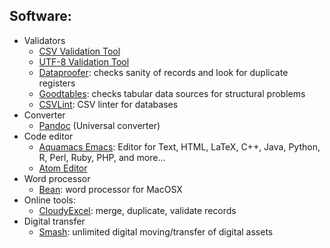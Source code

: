 ## Software:

* Validators
	- [CSV Validation Tool](https://github.com/digital-preservation/csv-validator)
	* [UTF-8 Validation Tool](https://github.com/digital-preservation/utf8-validator)
	* [Dataproofer](https://github.com/dataproofer/Dataproofer): checks sanity of records and look for duplicate registers
	* [Goodtables](http://try.goodtables.io/): checks tabular data sources for structural problems
	* [CSVLint](http://csvlint.io/): CSV linter for databases
* Converter
	* [Pandoc](https://github.com/jgm/pandoc/releases/tag/2.2.1) (Universal converter)
* Code editor
	- [Aquamacs Emacs](http://aquamacs.org/download-release.shtml): Editor for Text, HTML, LaTeX, C++, Java, Python, R, Perl, Ruby, PHP, and more...
	- [Atom Editor](http://atom.io)
* Word processor
	* [Bean](http://www.bean-osx.com/Bean.html): word processor for MacOSX
* Online tools:
	* [CloudyExcel](http://www.cloudyexcel.com/compare-excel/): merge, duplicate, validate records
* Digital transfer
	* [Smash](https://www.fromsmash.com/): unlimited digital moving/transfer of digital assets
